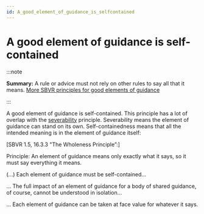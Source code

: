 ```yaml
---
id: A_good_element_of_guidance_is_selfcontained
---
```


# A good element of guidance is self-contained


:::note

**Summary:**  A rule or advice must not rely on other rules to say all that it means.
[More SBVR principles for good elements of guidance](/docs/Business_rules/Good_elements_of_guidance/Good_elements_of_guidance.md)

:::

A good element of guidance is self-contained. This principle has a lot of overlap with the [severability](/docs/Business_rules/Good_elements_of_guidance/A_good_element_of_guidance_is_severable.md) principle. Severability means the element of guidance can stand on its own. Self-containedness means that all the intended meaning is in the element of guidance itself:

[SBVR 1.5, 16.3.3 "The Wholeness Principle”:]

Principle: An element of guidance means only exactly what it says, so it must say everything it means.

(...) Each element of guidance must be self-contained…

… The full impact of an element of guidance for a body of shared guidance, of course, cannot be understood in isolation…

… Each element of guidance can be taken at face value for whatever it says.

 